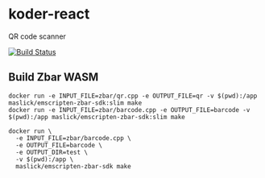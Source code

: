 # koder-react
QR code scanner

[![Build Status](https://github.com/maslick/koder-react/workflows/build/badge.svg)](https://github.com/maslick/koder-react/actions?query=workflow%3Abuild)

## Build Zbar WASM
```shell
docker run -e INPUT_FILE=zbar/qr.cpp -e OUTPUT_FILE=qr -v $(pwd):/app maslick/emscripten-zbar-sdk:slim make
docker run -e INPUT_FILE=zbar/barcode.cpp -e OUTPUT_FILE=barcode -v $(pwd):/app maslick/emscripten-zbar-sdk:slim make
```

```shell
docker run \
  -e INPUT_FILE=zbar/barcode.cpp \
  -e OUTPUT_FILE=barcode \
  -e OUTPUT_DIR=test \
  -v $(pwd):/app \
  maslick/emscripten-zbar-sdk make
```
